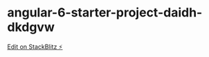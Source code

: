# angular-6-starter-project-daidh-dkdgvw

[Edit on StackBlitz ⚡️](https://jake.stackblitz.com/edit/angular-6-starter-project-daidh-dkdgvw)